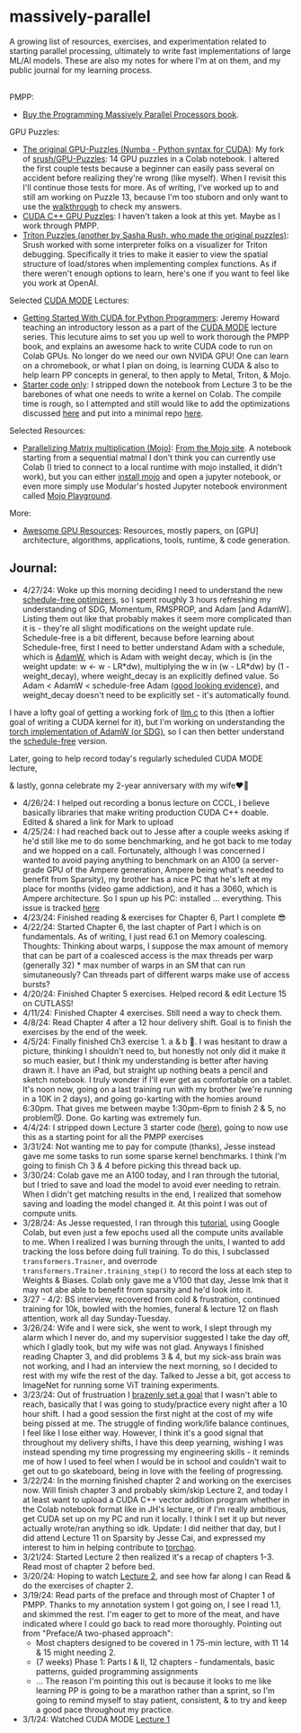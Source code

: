 # massively-parallel
A growing list of resources, exercises, and experimentation related to starting parallel processing, ultimately to write fast implementations of large ML/AI models.
These are also my notes for where I'm at on them, and my public journal for my learning process. <br><br>

PMPP:
- [Buy the Programming Massively Parallel Processors book](https://www.amazon.com/Programming-Massively-Parallel-Processors-Hands/dp/0323912311).

GPU Puzzles:
- [The original GPU-Puzzles (Numba - Python syntax for CUDA)](https://github.com/philipbutler/GPU-Puzzles/tree/new_tests): My fork of [srush/GPU-Puzzles](https://github.com/srush/GPU-Puzzles): 14 GPU puzzles in a Colab notebook. I altered the first couple tests because a beginner can easily pass several on accident before realizing they're wrong (like myself). When I revisit this I'll continue those tests for more. As of writing, I've worked up to and still am working on Puzzle 13, because I'm too stuborn and only want to use the [walkthrough](https://www.youtube.com/watch?v=K4T-YwsOxrM) to check my answers.
- [CUDA C++ GPU Puzzles](https://github.com/dshah3/GPU-Puzzles): I haven't taken a look at this yet. Maybe as I work through PMPP.
- [Triton Puzzles (another by Sasha Rush, who made the original puzzles)](https://github.com/srush/Triton-Puzzles/): Srush worked with some interpreter folks on a visualizer for Triton debugging. Specifically it tries to make it easier to view the spatial structure of load/stores when implementing complex functions. As if there weren't enough options to learn, here's one if you want to feel like you work at OpenAI.

Selected [CUDA MODE](https://github.com/cuda-mode/lectures) Lectures:
- [Getting Started With CUDA for Python Programmers](https://www.youtube.com/watch?v=4sgKnKbR-WE): Jeremy Howard teaching an introductory lesson as a part of the [CUDA MODE](https://github.com/cuda-mode) lecture series. This lecuture aims to set you up well to work thorough the PMPP book, and explains an awesome hack to write CUDA code to run on Colab GPUs. No longer do we need our own NVIDA GPU! One can learn on a chromebook, or what I plan on doing, is learning CUDA & also to help learn PP concepts in general, to then apply to Metal, Triton, & Mojo.
- [Starter code only](https://colab.research.google.com/drive/15mWl0pvuyrriqFEnf1py7TlI9suRsesS?usp=sharing): I stripped down the notebook from Lecture 3 to be the barebones of what one needs to write a kernel on Colab. The compile time is rough, so I attempted and still would like to add the optimizations discussed [here](https://discord.com/channels/1189498204333543425/1189607750876008468/1211605910464495627) and put into a minimal repo [here](https://github.com/pbridger/cuda-experiments/blob/main/main.py).

Selected Resources:
- [Parallelizing Matrix multiplication (Mojo)](https://github.com/modularml/mojo/blob/main/examples/notebooks/Matmul.ipynb):  [From the Mojo site](https://docs.modular.com/mojo/notebooks/Matmul.html). A notebook starting from a sequential matmal I don't think you can currently use Colab (I tried to connect to a local runtime with mojo installed, it didn't work), but you can either [install mojo](https://docs.modular.com/mojo/manual/get-started/#develop-in-the-mojo-playground) and open a jupyter notebook, or even more simply use Modular's hosted Jupyter notebook environment called [Mojo Playground](https://docs.modular.com/mojo/manual/get-started/#develop-in-the-mojo-playground).

More:
- [Awesome GPU Resources](https://github.com/Jokeren/Awesome-GPU): Resources, mostly papers, on [GPU] architecture, algorithms, applications, tools, runtime, & code generation.

## Journal:
- 4/27/24: Woke up this morning deciding I need to understand the new [schedule-free optimizers](https://github.com/facebookresearch/schedule_free), so I spent roughly 3 hours refreshing my understanding of SDG, Momentum, RMSPROP, and Adam \[and AdamW\]. Listing them out like that probably makes it seem more complicated than it is - they're all slight modifications on the weight update rule. Schedule-free is a bit different, because before learning about Schedule-free, first I need to better understand Adam with a schedule, which is [AdamW](https://arxiv.org/pdf/1711.05101), which is Adam with weight decay, which is (in the weight update: w <- w - LR\*dw), multiplying the w in (w - LR*dw) by (1 - weight_decay), where weight_decay is an explicitly defined value. So Adam < AdamW < schedule-free Adam ([good looking evidence](https://twitter.com/aaron_defazio/status/1777729858589585632)), and weight_decay doesn't need to be explicitly set - it's automatically found.

I have a lofty goal of getting a working fork of [llm.c](https://github.com/karpathy/llm.c/blob/12da2c16cc996f3049a81f8bd4608589d77026f0/train_gpt2.c#L922) to this (then a loftier goal of writing a CUDA kernel for it), but I'm working on understanding the [torch implementation of AdamW (or SDG)](https://pytorch.org/docs/stable/generated/torch.optim.AdamW.html#torch.optim.AdamW), so I can then better understand the [schedule-free](https://github.com/facebookresearch/schedule_free/blob/main/schedulefree/adamw_schedulefree.py) version.

Later, going to help record today's regularly scheduled CUDA MODE lecture,

& lastly, gonna celebrate my 2-year anniversary with my wife❤️‍🔥

- 4/26/24: I helped out recording a bonus lecture on CCCL, I believe basically libraries that make writing production CUDA C++ doable. Edited & shared a link for Mark to upload
- 4/25/24: I had reached back out to Jesse after a couple weeks asking if he'd still like me to do some benchmarking, and he got back to me today and we hopped on a call. Fortunately, although I was concerned I wanted to avoid paying anything to benchmark on an A100 (a server-grade GPU of the Ampere generation, Ampere being what's needed to benefit from Sparsity), my brother has a nice PC that he's left at my place for months (video game addiction), and it has a 3060, which is Ampere architecture. So I spun up his PC: installed ... everything. This issue is tracked [here](https://github.com/pytorch/ao/issues/174#issue-2264142720)
- 4/23/24: Finished reading & exercises for Chapter 6, Part I complete 😎
- 4/22/24: Started Chapter 6, the last chapter of Part I which is on fundamentals. As of writing, I just read 6.1 on Memory coalescing. Thoughts: Thinking about warps, I suppose the max amount of memory that can be part of a coalesced access is the max threads per warp (generally 32) * max number of warps in an SM that can run simutaneously? Can threads part of different warps make use of access bursts?
- 4/20/24: Finished Chapter 5 exercises. Helped record & edit Lecture 15 on CUTLASS!
- 4/11/24: Finished Chapter 4 exercises. Still need a way to check them.
- 4/8/24: Read Chapter 4 after a 12 hour delivery shift. Goal is to finish the exercises by the end of the week.
- 4/5/24: Finally finished Ch3 exercise 1. a & b 🥳. I was hesitant to draw a picture, thinking I shouldn't need to, but honestly not only did it make it so much easier, but I think my understanding is better after having drawn it. I have an iPad, but straight up nothing beats a pencil and sketch notebook. I truly wonder if I'll ever get as comfortable on a tablet. It's noon now, going on a last training run with my brother (we're running in a 10K in 2 days), and going go-karting with the homies around 6:30pm. That gives me between maybe 1:30pm-6pm to finish 2 & 5, no problem😼. Done. Go karting was extremely fun.
- 4/4/24: I stripped down Lecture 3 starter code [(here)](https://colab.research.google.com/drive/15mWl0pvuyrriqFEnf1py7TlI9suRsesS?usp=sharing), going to now use this as a starting point for all the PMPP exercises
- 3/31/24: Not wanting me to pay for compute (thanks), Jesse instead gave me some tasks to run some sparse kernel benchmarks. I think I'm going to finish Ch 3 & 4 before picking this thread back up.
- 3/30/24: Colab gave me an A100 today, and I ran through the tutorial, but I tried to save and load the model to avoid ever needing to retrain. When I didn't get matching results in the end, I realized that somehow saving and loading the model changed it. At this point I was out of compute units.
- 3/28/24: As Jesse requested, I ran through this [tutorial](https://pytorch.org/tutorials/prototype/semi_structured_sparse.html), using Google Colab, but even just a few epochs used all the compute units available to me. When I realized I was burning through the units, I wanted to add tracking the loss before doing full training. To do this, I subclassed `transformers.Trainer`, and overrode `transformers.Trainer.training_step()` to record the loss at each step to Weights & Biases. Colab only gave me a V100 that day, Jesse lmk that it may not abe able to benefit from sparsity and he'd look into it.
- 3/27 - 4/2: BS interview, recovered from cold & frustration, continued training for 10k, bowled with the homies, funeral & lecture 12 on flash attention, work all day Sunday-Tuesday.
- 3/26/24: Wife and I were sick, she went to work, I slept through my alarm which I never do, and my supervisior suggested I take the day off, which I gladly took, but my wife was not glad. Anyways I finished reading Chapter 3, and did problems 3 & 4, but my sick-ass brain was not working, and I had an interview the next morning, so I decided to rest with my wife the rest of the day. Talked to Jesse a bit, got access to ImageNet for running some ViT training experiments.
- 3/23/24: Out of frustruation I [brazenly set a goal](https://discord.com/channels/1189498204333543425/1194427148656721970/1221116804030795896) that I wasn't able to reach, basically that I was going to study/practice every night after a 10 hour shift. I had a good session the first night at the cost of my wife being pissed at me. The struggle of finding work/life balance continues, I feel like I lose either way. However, I think it's a good signal that throughout my delivery shifts, I have this deep yearning, wishing I was instead spending my time progressing my engineering skills - it reminds me of how I used to feel when I would be in school and couldn't wait to get out to go skateboard, being in love with the feeling of progressing.
- 3/22/24: In the morning finished chapter 2 and working on the exercises now. Will finish chapter 3 and probably skim/skip Lecture 2, and today I at least want to upload a CUDA C++ vector addition program whether in the Colab notebook format like in JH's lecture, or if I'm really ambitious, get CUDA set up on my PC and run it locally. I think I set it up but never actually wrote/ran anything so idk. Update: I did neither that day, but I did attend Lecture 11 on Sparsity by Jesse Cai, and expressed my interest to him in helping contribute to [torchao](https://github.com/pytorch-labs/ao).
- 3/21/24: Started Lecture 2 then realized it's a recap of chapters 1-3. Read most of chapter 2 before bed.
- 3/20/24: Hoping to watch [Lecture 2](https://www.youtube.com/watch?v=NQ-0D5Ti2dc), and see how far along I can Read & do the exercises of chapter 2.
- 3/19/24: Read parts of the preface and through most of Chapter 1 of PMPP. Thanks to my annotation system I got going on, I see I read 1.1, and skimmed the rest. I'm eager to get to more of the meat, and have indicated where I could go back to read more thoroughly.
Pointing out from "Preface/A two-phased approach":
  - Most chapters designed to be covered in 1 75-min lecture, with 11 14 & 15 might needing 2.
  - (7 weeks) Phase 1: Parts I & II, 12 chapters - fundamentals, basic patterns, guided programming assignments
  - ...
The reason I'm pointing this out is because it looks to me like learning PP is going to be a marathon rather than a sprint, so I'm going to remind myself to stay patient, consistent, & to try and keep a good pace throughout my practice.
- 3/1/24: Watched CUDA MODE [Lecture 1](https://www.youtube.com/watch?v=LuhJEEJQgUM)
